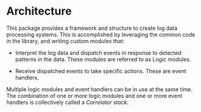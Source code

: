 # Architecture
 
This package provides a framework and structure to create log data processing systems. This
is accomplished by leveraging the common code in the library, and writing custom modules that:

- Interpret the log data and dispatch events in response to detected patterns in the data.
These modules are referred to as Logic modules.

- Receive dispatched events to take specific actions. These are event handlers.

Multiple logic modules and event handlers can be in use at the same time. The combination of one
or more logic modules and one or more event handlers is collectively called a *Correlator stack*.

